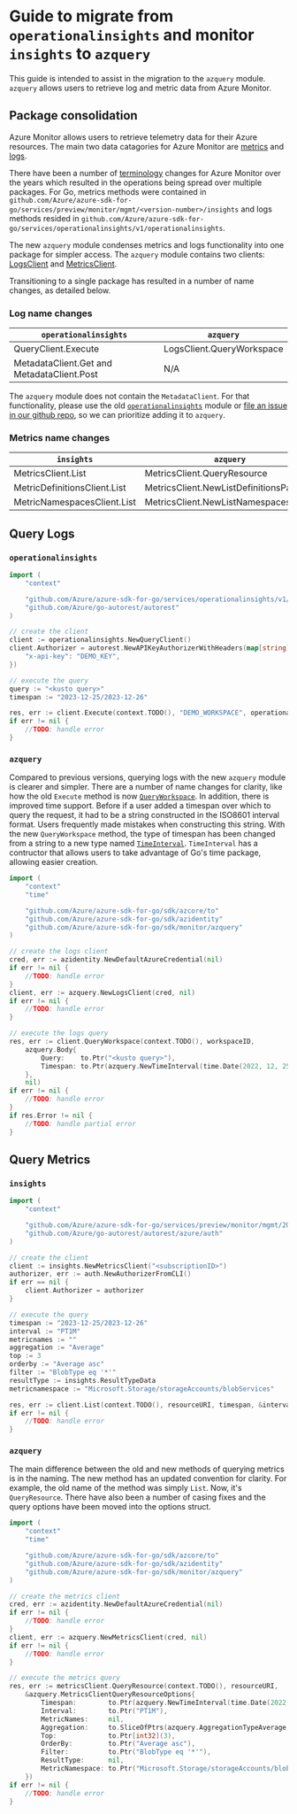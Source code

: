 # Guide to migrate from `operationalinsights` and monitor `insights` to `azquery`

This guide is intended to assist in the migration to the `azquery` module. `azquery` allows users to retrieve log and metric data from Azure Monitor.

## Package consolidation

 Azure Monitor allows users to retrieve telemetry data for their Azure resources. The main two data catagories for Azure Monitor are [metrics](https://learn.microsoft.com/azure/azure-monitor/essentials/data-platform-metrics) and [logs](https://learn.microsoft.com/azure/azure-monitor/logs/data-platform-logs). 
 
 There have been a number of [terminology](https://learn.microsoft.com/azure/azure-monitor/terminology) changes for Azure Monitor over the years which resulted in the operations being spread over multiple packages. For Go, metrics methods were contained in `github.com/Azure/azure-sdk-for-go/services/preview/monitor/mgmt/<version-number>/insights` and logs methods resided in `github.com/Azure/azure-sdk-for-go/services/operationalinsights/v1/operationalinsights`.

The new `azquery` module condenses metrics and logs functionality into one package for simpler access. The `azquery` module contains two clients: [LogsClient](https://pkg.go.dev/github.com/Azure/azure-sdk-for-go/sdk/monitor/azquery#LogsClient) and [MetricsClient](https://pkg.go.dev/github.com/Azure/azure-sdk-for-go/sdk/monitor/azquery#MetricsClient).

Transitioning to a single package has resulted in a number of name changes, as detailed below.

### Log name changes

| `operationalinsights`    | `azquery` |
| ----------- | ----------- |
| QueryClient.Execute      | LogsClient.QueryWorkspace     |
| MetadataClient.Get and MetadataClient.Post | N/A |

The `azquery` module does not contain the `MetadataClient`. For that functionality, please use the old [`operationalinsights`](https://pkg.go.dev/github.com/Azure/azure-sdk-for-go/services/operationalinsights/v1/operationalinsights) module or [file an issue in our github repo](https://github.com/Azure/azure-sdk-for-go/issues), so we can prioritize adding it to `azquery`.

### Metrics name changes 

| `insights` | `azquery` |
| ----------- | ----------- |
| MetricsClient.List     | MetricsClient.QueryResource       |
| MetricDefinitionsClient.List   | MetricsClient.NewListDefinitionsPager        |
| MetricNamespacesClient.List   | MetricsClient.NewListNamespacesPager        |

## Query Logs

### `operationalinsights`
```go
import (
    "context"

    "github.com/Azure/azure-sdk-for-go/services/operationalinsights/v1/operationalinsights"
    "github.com/Azure/go-autorest/autorest"
)

// create the client
client := operationalinsights.NewQueryClient()
client.Authorizer = autorest.NewAPIKeyAuthorizerWithHeaders(map[string]interface{}{
    "x-api-key": "DEMO_KEY",
})

// execute the query
query := "<kusto query>"
timespan := "2023-12-25/2023-12-26"

res, err := client.Execute(context.TODO(), "DEMO_WORKSPACE", operationalinsights.QueryBody{Query: &query, Timespan: &timespan})
if err != nil {
    //TODO: handle error
}
```

### `azquery`

Compared to previous versions, querying logs with the new `azquery` module is clearer and simpler. There are a number of name changes for clarity, like how the old `Execute` method is now [`QueryWorkspace`](https://pkg.go.dev/github.com/Azure/azure-sdk-for-go/sdk/monitor/azquery#LogsClient.QueryWorkspace). In addition, there is improved time support. Before if a user added a timespan over which to query the request, it had to be a string constructed in the ISO8601 interval format. Users frequently made mistakes when constructing this string. With the new `QueryWorkspace` method, the type of timespan has been changed from a string to a new type named [`TimeInterval`](https://pkg.go.dev/github.com/Azure/azure-sdk-for-go/sdk/monitor/azquery#TimeInterval). `TimeInterval` has a contructor that allows users to take advantage of Go's time package, allowing easier creation.

```go
import (
	"context"
	"time"

	"github.com/Azure/azure-sdk-for-go/sdk/azcore/to"
	"github.com/Azure/azure-sdk-for-go/sdk/azidentity"
	"github.com/Azure/azure-sdk-for-go/sdk/monitor/azquery"
)

// create the logs client
cred, err := azidentity.NewDefaultAzureCredential(nil)
if err != nil {
    //TODO: handle error
}
client, err := azquery.NewLogsClient(cred, nil)
if err != nil {
    //TODO: handle error
}

// execute the logs query
res, err := client.QueryWorkspace(context.TODO(), workspaceID,
    azquery.Body{
        Query:    to.Ptr("<kusto query>"),
        Timespan: to.Ptr(azquery.NewTimeInterval(time.Date(2022, 12, 25, 0, 0, 0, 0, time.UTC), time.Date(2022, 12, 25, 12, 0, 0, 0, time.UTC))),
    },
    nil)
if err != nil {
    //TODO: handle error
}
if res.Error != nil {
    //TODO: handle partial error
}
```

## Query Metrics

### `insights`

```go
import (
    "context"

    "github.com/Azure/azure-sdk-for-go/services/preview/monitor/mgmt/2022-10-01-preview/insights"
    "github.com/Azure/go-autorest/autorest/azure/auth"
)

// create the client
client := insights.NewMetricsClient("<subscriptionID>")
authorizer, err := auth.NewAuthorizerFromCLI()
if err == nil {
    client.Authorizer = authorizer
}

// execute the query
timespan := "2023-12-25/2023-12-26"
interval := "PT1M"
metricnames := ""
aggregation := "Average"
top := 3
orderby := "Average asc"
filter := "BlobType eq '*'"
resultType := insights.ResultTypeData
metricnamespace := "Microsoft.Storage/storageAccounts/blobServices"

res, err := client.List(context.TODO(), resourceURI, timespan, &interval, metricnames, aggregation, &top, orderby, filter, resultType, metricnamespace)
if err != nil {
    //TODO: handle error
}
```

### `azquery`

The main difference between the old and new methods of querying metrics is in the naming. The new method has an updated convention for clarity. For example, the old name of the method was simply `List`. Now, it's `QueryResource`. There have also been a number of casing fixes and the query options have been moved into the options struct.

```go
import (
	"context"
	"time"

	"github.com/Azure/azure-sdk-for-go/sdk/azcore/to"
	"github.com/Azure/azure-sdk-for-go/sdk/azidentity"
	"github.com/Azure/azure-sdk-for-go/sdk/monitor/azquery"
)

// create the metrics client
cred, err := azidentity.NewDefaultAzureCredential(nil)
if err != nil {
    //TODO: handle error
}
client, err := azquery.NewMetricsClient(cred, nil)
if err != nil {
    //TODO: handle error
}

// execute the metrics query
res, err := metricsClient.QueryResource(context.TODO(), resourceURI,
    &azquery.MetricsClientQueryResourceOptions{
        Timespan:        to.Ptr(azquery.NewTimeInterval(time.Date(2022, 12, 25, 0, 0, 0, 0, time.UTC), time.Date(2022, 12, 25, 12, 0, 0, 0, time.UTC))),
        Interval:        to.Ptr("PT1M"),
        MetricNames:     nil,
        Aggregation:     to.SliceOfPtrs(azquery.AggregationTypeAverage, azquery.AggregationTypeCount),
        Top:             to.Ptr[int32](3),
        OrderBy:         to.Ptr("Average asc"),
        Filter:          to.Ptr("BlobType eq '*'"),
        ResultType:      nil,
        MetricNamespace: to.Ptr("Microsoft.Storage/storageAccounts/blobServices"),
    })
if err != nil {
    //TODO: handle error
}
```



